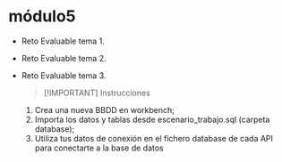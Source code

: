 # módulo5

- Reto Evaluable tema 1.

- Reto Evaluable tema 2.
  
- Reto Evaluable tema 3.
  >[!IMPORTANT] Instrucciones
  1. Crea una nueva BBDD en workbench; 
  2. Importa los datos y tablas desde escenario_trabajo.sql (carpeta database); 
  3. Utiliza tus datos de conexión en el fichero database de cada API para conectarte a la base de datos

